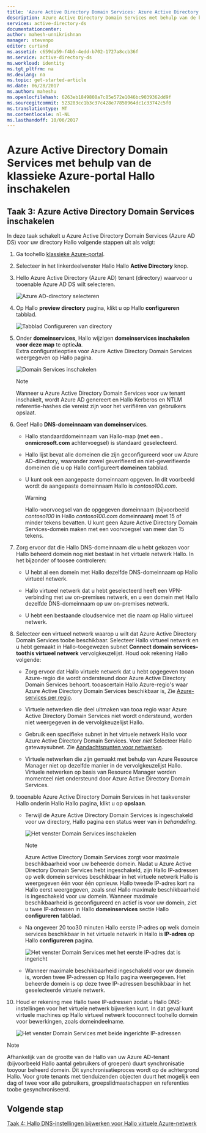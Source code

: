 ```yaml
---
title: 'Azure Active Directory Domain Services: Azure Active Directory Domain Services inschakelen | Microsoft Docs'
description: Azure Active Directory Domain Services met behulp van de klassieke Azure-portal Hallo inschakelen
services: active-directory-ds
documentationcenter: 
author: mahesh-unnikrishnan
manager: stevenpo
editor: curtand
ms.assetid: c659da59-f4b5-4edd-b702-1727a8ccb36f
ms.service: active-directory-ds
ms.workload: identity
ms.tgt_pltfrm: na
ms.devlang: na
ms.topic: get-started-article
ms.date: 06/28/2017
ms.author: maheshu
ms.openlocfilehash: 6263eb1849808a7c85e572e1046bc9039362dd9f
ms.sourcegitcommit: 523283cc1b3c37c428e77850964dc1c33742c5f0
ms.translationtype: MT
ms.contentlocale: nl-NL
ms.lasthandoff: 10/06/2017
---
```

# <a name="enable-azure-active-directory-domain-services-using-hello-azure-classic-portal"></a>Azure Active Directory Domain Services met behulp van de klassieke Azure-portal Hallo inschakelen

## <a name="task-3-enable-azure-active-directory-domain-services"></a>Taak 3: Azure Active Directory Domain Services inschakelen
In deze taak schakelt u Azure Active Directory Domain Services (Azure AD DS) voor uw directory Hallo volgende stappen uit als volgt:

1. Ga toohello [klassieke Azure-portal](https://manage.windowsazure.com).
2. Selecteer in het linkerdeelvenster Hallo Hallo **Active Directory** knop.
3. Hello Azure Active Directory (Azure AD) tenant (directory) waarvoor u tooenable Azure AD DS wilt selecteren.

    ![Azure AD-directory selecteren](./media/active-directory-domain-services-getting-started/select-aad-directory.png)
4. Op Hallo **preview directory** pagina, klikt u op Hallo **configureren** tabblad.

    ![Tabblad Configureren van directory](./media/active-directory-domain-services-getting-started/configure-tab.png)
5. Onder **domeinservices**, Hallo wijzigen **domeinservices inschakelen voor deze map** te optie**Ja**.  
    Extra configuratieopties voor Azure Active Directory Domain Services weergegeven op Hallo pagina.

    ![Domain Services inschakelen](./media/active-directory-domain-services-getting-started/enable-domain-services.png)

   > [!NOTE]
   > Wanneer u Azure Active Directory Domain Services voor uw tenant inschakelt, wordt Azure AD genereert en Hallo Kerberos en NTLM referentie-hashes die vereist zijn voor het verifiëren van gebruikers opslaat.
   >
   >
6. Geef Hallo **DNS-domeinnaam van domeinservices**.

   * Hallo standaarddomeinnaam van Hallo-map (met een **. onmicrosoft.com** achtervoegsel) is standaard geselecteerd.

   * Hallo lijst bevat alle domeinen die zijn geconfigureerd voor uw Azure AD-directory, waaronder zowel geverifieerd en niet-geverifieerde domeinen die u op Hallo configureert **domeinen** tabblad.

   * U kunt ook een aangepaste domeinnaam opgeven. In dit voorbeeld wordt de aangepaste domeinnaam Hallo is *contoso100.com*.

     > [!WARNING]
     > Hallo-voorvoegsel van de opgegeven domeinnaam (bijvoorbeeld *contoso100* in Hallo *contoso100.com* domeinnaam) moet 15 of minder tekens bevatten. U kunt geen Azure Active Directory Domain Services-domein maken met een voorvoegsel van meer dan 15 tekens.
     >
     >
7. Zorg ervoor dat die Hallo DNS-domeinnaam die u hebt gekozen voor Hallo beheerd domein nog niet bestaat in het virtuele netwerk Hallo. In het bijzonder of toosee controleren:

   * U hebt al een domein met Hallo dezelfde DNS-domeinnaam op Hallo virtueel netwerk.

   * Hallo virtueel netwerk dat u hebt geselecteerd heeft een VPN-verbinding met uw on-premises netwerk, en u een domein met Hallo dezelfde DNS-domeinnaam op uw on-premises netwerk.

   * U hebt een bestaande cloudservice met die naam op Hallo virtueel netwerk.
8. Selecteer een virtueel netwerk waarop u wilt dat Azure Active Directory Domain Services toobe beschikbaar. Selecteer Hallo virtueel netwerk en u hebt gemaakt in Hallo-toegewezen subnet **Connect domain services-toothis virtueel netwerk** vervolgkeuzelijst. Houd ook rekening Hallo volgende:

   * Zorg ervoor dat Hallo virtuele netwerk dat u hebt opgegeven tooan Azure-regio die wordt ondersteund door Azure Active Directory Domain Services behoort. tooascertain Hallo Azure-regio's waar Azure Active Directory Domain Services beschikbaar is, Zie [Azure-services per regio](https://azure.microsoft.com/regions/#services/).

   * Virtuele netwerken die deel uitmaken van tooa regio waar Azure Active Directory Domain Services niet wordt ondersteund, worden niet weergegeven in de vervolgkeuzelijst Hallo.

   * Gebruik een specifieke subnet in het virtuele netwerk Hallo voor Azure Active Directory Domain Services. Voer *niet* Selecteer Hallo gatewaysubnet. Zie [Aandachtspunten voor netwerken](active-directory-ds-networking.md).

   * Virtuele netwerken die zijn gemaakt met behulp van Azure Resource Manager niet op dezelfde manier in de vervolgkeuzelijst Hallo. Virtuele netwerken op basis van Resource Manager worden momenteel niet ondersteund door Azure Active Directory Domain Services.
9. tooenable Azure Active Directory Domain Services in het taakvenster Hallo onderin Hallo Hallo pagina, klikt u op **opslaan**.
    * Terwijl de Azure Active Directory Domain Services is ingeschakeld voor uw directory, Hallo pagina een status weer van *in behandeling*.

        ![Het venster Domain Services inschakelen](./media/active-directory-domain-services-getting-started/enable-domain-services-pendingstate.png)

        > [!NOTE]
        > Azure Active Directory Domain Services zorgt voor maximale beschikbaarheid voor uw beheerde domein. Nadat u Azure Active Directory Domain Services hebt ingeschakeld, zijn Hallo IP-adressen op welk domein services beschikbaar in het virtuele netwerk Hallo is weergegeven één voor één opnieuw. Hallo tweede IP-adres kort na Hallo eerst weergegeven, zoals snel Hallo maximale beschikbaarheid is ingeschakeld voor uw domein. Wanneer maximale beschikbaarheid is geconfigureerd en actief is voor uw domein, ziet u twee IP-adressen in Hallo **domeinservices** sectie Hallo **configureren** tabblad.
        >
        >
    * Na ongeveer 20 too30 minuten Hallo eerste IP-adres op welk domein services beschikbaar in het virtuele netwerk in Hallo is **IP-adres** op Hallo **configureren** pagina.

        ![Het venster Domain Services met het eerste IP-adres dat is ingericht](./media/active-directory-domain-services-getting-started/domain-services-enabled-firstdc-available.png)
    * Wanneer maximale beschikbaarheid ingeschakeld voor uw domein is, worden twee IP-adressen op Hallo pagina weergegeven. Het beheerde domein is op deze twee IP-adressen beschikbaar in het geselecteerde virtuele netwerk.

10. Houd er rekening mee Hallo twee IP-adressen zodat u Hallo DNS-instellingen voor het virtuele netwerk bijwerken kunt. In dat geval kunt virtuele machines op Hallo virtueel netwerk tooconnect toohello domein voor bewerkingen, zoals domeindeelname.

    ![Het venster Domain Services met beide ingerichte IP-adressen](./media/active-directory-domain-services-getting-started/domain-services-enabled-bothdcs-available.png)

> [!NOTE]
> Afhankelijk van de grootte van de Hallo van uw Azure AD-tenant (bijvoorbeeld Hallo aantal gebruikers of groepen) duurt synchronisatie tooyour beheerd domein. Dit synchronisatieproces wordt op de achtergrond Hallo. Voor grote tenants met tienduizenden objecten duurt het mogelijk een dag of twee voor alle gebruikers, groepslidmaatschappen en referenties toobe gesynchroniseerd.
>
>

## <a name="next-step"></a>Volgende stap
[Taak 4: Hallo DNS-instellingen bijwerken voor Hallo virtuele Azure-netwerk](active-directory-ds-getting-started-update-dns.md)
